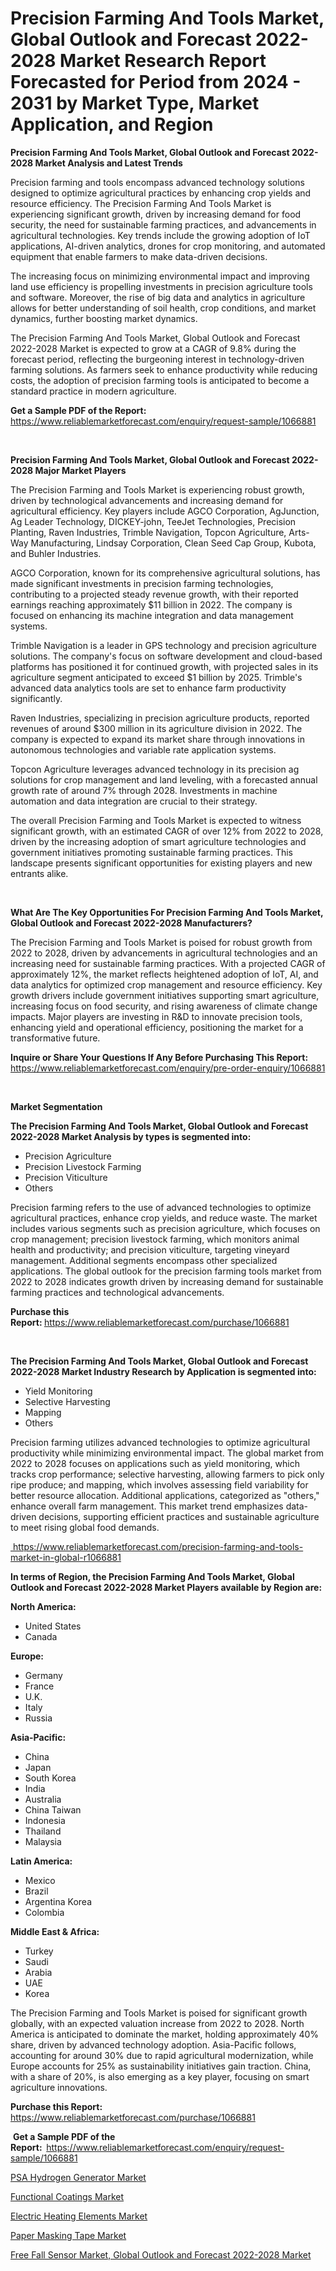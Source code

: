 <p><h1>Precision Farming And Tools Market, Global Outlook and Forecast 2022-2028 Market Research Report Forecasted for Period from 2024 -  2031 by Market Type, Market Application, and Region</h1></p><p><strong>Precision Farming And Tools Market, Global Outlook and Forecast 2022-2028 Market Analysis and Latest Trends</strong></p>
<p><p>Precision farming and tools encompass advanced technology solutions designed to optimize agricultural practices by enhancing crop yields and resource efficiency. The Precision Farming And Tools Market is experiencing significant growth, driven by increasing demand for food security, the need for sustainable farming practices, and advancements in agricultural technologies. Key trends include the growing adoption of IoT applications, AI-driven analytics, drones for crop monitoring, and automated equipment that enable farmers to make data-driven decisions.</p><p>The increasing focus on minimizing environmental impact and improving land use efficiency is propelling investments in precision agriculture tools and software. Moreover, the rise of big data and analytics in agriculture allows for better understanding of soil health, crop conditions, and market dynamics, further boosting market dynamics.</p><p>The Precision Farming And Tools Market, Global Outlook and Forecast 2022-2028 Market is expected to grow at a CAGR of 9.8% during the forecast period, reflecting the burgeoning interest in technology-driven farming solutions. As farmers seek to enhance productivity while reducing costs, the adoption of precision farming tools is anticipated to become a standard practice in modern agriculture.</p></p>
<p><strong>Get a Sample PDF of the Report:&nbsp;</strong> <a href="https://www.reliablemarketforecast.com/enquiry/request-sample/1066881">https://www.reliablemarketforecast.com/enquiry/request-sample/1066881</a></p>
<p>&nbsp;</p>
<p><strong>Precision Farming And Tools Market, Global Outlook and Forecast 2022-2028 Major Market Players</strong></p>
<p><p>The Precision Farming and Tools Market is experiencing robust growth, driven by technological advancements and increasing demand for agricultural efficiency. Key players include AGCO Corporation, AgJunction, Ag Leader Technology, DICKEY-john, TeeJet Technologies, Precision Planting, Raven Industries, Trimble Navigation, Topcon Agriculture, Arts-Way Manufacturing, Lindsay Corporation, Clean Seed Cap Group, Kubota, and Buhler Industries.</p><p>AGCO Corporation, known for its comprehensive agricultural solutions, has made significant investments in precision farming technologies, contributing to a projected steady revenue growth, with their reported earnings reaching approximately $11 billion in 2022. The company is focused on enhancing its machine integration and data management systems.</p><p>Trimble Navigation is a leader in GPS technology and precision agriculture solutions. The company's focus on software development and cloud-based platforms has positioned it for continued growth, with projected sales in its agriculture segment anticipated to exceed $1 billion by 2025. Trimble's advanced data analytics tools are set to enhance farm productivity significantly.</p><p>Raven Industries, specializing in precision agriculture products, reported revenues of around $300 million in its agriculture division in 2022. The company is expected to expand its market share through innovations in autonomous technologies and variable rate application systems.</p><p>Topcon Agriculture leverages advanced technology in its precision ag solutions for crop management and land leveling, with a forecasted annual growth rate of around 7% through 2028. Investments in machine automation and data integration are crucial to their strategy.</p><p>The overall Precision Farming and Tools Market is expected to witness significant growth, with an estimated CAGR of over 12% from 2022 to 2028, driven by the increasing adoption of smart agriculture technologies and government initiatives promoting sustainable farming practices. This landscape presents significant opportunities for existing players and new entrants alike.</p></p>
<p>&nbsp;</p>
<p><strong>What Are The Key Opportunities For Precision Farming And Tools Market, Global Outlook and Forecast 2022-2028 Manufacturers?</strong></p>
<p><p>The Precision Farming and Tools Market is poised for robust growth from 2022 to 2028, driven by advancements in agricultural technologies and an increasing need for sustainable farming practices. With a projected CAGR of approximately 12%, the market reflects heightened adoption of IoT, AI, and data analytics for optimized crop management and resource efficiency. Key growth drivers include government initiatives supporting smart agriculture, increasing focus on food security, and rising awareness of climate change impacts. Major players are investing in R&D to innovate precision tools, enhancing yield and operational efficiency, positioning the market for a transformative future.</p></p>
<p><strong>Inquire or Share Your Questions If Any Before Purchasing This Report:</strong> <a href="https://www.reliablemarketforecast.com/enquiry/pre-order-enquiry/1066881">https://www.reliablemarketforecast.com/enquiry/pre-order-enquiry/1066881</a></p>
<p>&nbsp;</p>
<p><strong>Market Segmentation</strong></p>
<p><strong>The Precision Farming And Tools Market, Global Outlook and Forecast 2022-2028 Market Analysis by types is segmented into:</strong></p>
<p><ul><li>Precision Agriculture</li><li>Precision Livestock Farming</li><li>Precision Viticulture</li><li>Others</li></ul></p>
<p><p>Precision farming refers to the use of advanced technologies to optimize agricultural practices, enhance crop yields, and reduce waste. The market includes various segments such as precision agriculture, which focuses on crop management; precision livestock farming, which monitors animal health and productivity; and precision viticulture, targeting vineyard management. Additional segments encompass other specialized applications. The global outlook for the precision farming tools market from 2022 to 2028 indicates growth driven by increasing demand for sustainable farming practices and technological advancements.</p></p>
<p><strong>Purchase this Report:&nbsp;</strong><a href="https://www.reliablemarketforecast.com/purchase/1066881">https://www.reliablemarketforecast.com/purchase/1066881</a></p>
<p>&nbsp;</p>
<p><strong>The Precision Farming And Tools Market, Global Outlook and Forecast 2022-2028 Market Industry Research by Application is segmented into:</strong></p>
<p><ul><li>Yield Monitoring</li><li>Selective Harvesting</li><li>Mapping</li><li>Others</li></ul></p>
<p><p>Precision farming utilizes advanced technologies to optimize agricultural productivity while minimizing environmental impact. The global market from 2022 to 2028 focuses on applications such as yield monitoring, which tracks crop performance; selective harvesting, allowing farmers to pick only ripe produce; and mapping, which involves assessing field variability for better resource allocation. Additional applications, categorized as "others," enhance overall farm management. This market trend emphasizes data-driven decisions, supporting efficient practices and sustainable agriculture to meet rising global food demands.</p></p>
<p><a href="https://www.reliablemarketforecast.com/precision-farming-and-tools-market-in-global-r1066881">&nbsp;https://www.reliablemarketforecast.com/precision-farming-and-tools-market-in-global-r1066881</a></p>
<p><strong>In terms of Region, the Precision Farming And Tools Market, Global Outlook and Forecast 2022-2028 Market Players available by Region are:</strong></p>
<p>
    <p> <strong> North America: </strong>
        <ul>
            <li>United States</li>
            <li>Canada</li>
        </ul>
        </p> 
    <p> <strong> Europe: </strong>
        <ul>
            <li>Germany</li>
            <li>France</li>
            <li>U.K.</li>
            <li>Italy</li>
            <li>Russia</li>
        </ul>
        </p> 
    <p> <strong> Asia-Pacific: </strong>
        <ul>
            <li>China</li>
            <li>Japan</li>
            <li>South Korea</li>
            <li>India</li>
            <li>Australia</li>
            <li>China Taiwan</li>
            <li>Indonesia</li>
            <li>Thailand</li>
            <li>Malaysia</li>
        </ul>
        </p> 
    <p> <strong> Latin America: </strong>
        <ul>
            <li>Mexico</li>
            <li>Brazil</li>
            <li>Argentina Korea</li>
            <li>Colombia</li>
        </ul>
        </p> 
    <p> <strong> Middle East & Africa: </strong>
        <ul>
            <li>Turkey</li>
            <li>Saudi</li>
            <li>Arabia</li>
            <li>UAE</li>
            <li>Korea</li>
        </ul>
    </p>
    </p>
<p><p>The Precision Farming and Tools Market is poised for significant growth globally, with an expected valuation increase from 2022 to 2028. North America is anticipated to dominate the market, holding approximately 40% share, driven by advanced technology adoption. Asia-Pacific follows, accounting for around 30% due to rapid agricultural modernization, while Europe accounts for 25% as sustainability initiatives gain traction. China, with a share of 20%, is also emerging as a key player, focusing on smart agriculture innovations.</p></p>
<p><strong>Purchase this Report: </strong><a href="https://www.reliablemarketforecast.com/purchase/1066881">https://www.reliablemarketforecast.com/purchase/1066881</a></p>
<p>&nbsp;<strong>Get a Sample PDF of the Report:&nbsp;&nbsp;</strong><a href="https://www.reliablemarketforecast.com/enquiry/request-sample/1066881">https://www.reliablemarketforecast.com/enquiry/request-sample/1066881</a></p>
<p><strong></strong></p>
<p><p><a href="https://medium.com/@amanda.slater3544357/what-is-psa-hydrogen-generator-market-49ae915de3e5">PSA Hydrogen Generator Market</a></p><p><a href="https://issuu.com/reportprime-2/docs/functional-coatings-market-size-203_906db9138756dc">Functional Coatings Market</a></p><p><a href="https://www.linkedin.com/pulse/electric-heating-elements-market-overview-regional-outlook-f6jvf?trackingId=czTfqdkBQzKPyMJ9cSecgQ%3D%3D">Electric Heating Elements Market</a></p><p><a href="https://issuu.com/reportprime-2/docs/paper-masking-tape-market-size-2030_0290cefaebf770">Paper Masking Tape Market</a></p><p><a href="https://github.com/BryceTownsendr/Market-Research-Report-List-6/blob/main/free-fall-sensor-market-global-outlook-and-forecast-2022-2028-market.md">Free Fall Sensor Market, Global Outlook and Forecast 2022-2028 Market</a></p></p>